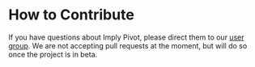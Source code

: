 # How to Contribute

If you have questions about Imply Pivot, please direct them to our [user group](https://groups.google.com/forum/#!forum/imply-user-group).
We are not accepting pull requests at the moment, but will do so once the project is in beta. 

